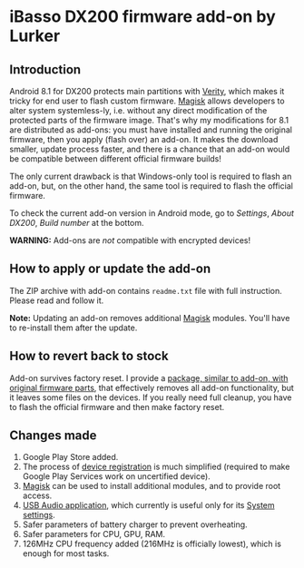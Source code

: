 # iBasso DX200 firmware add-on by Lurker

## Introduction
Android 8.1 for DX200 protects main partitions with [Verity](https://source.android.com/security/verifiedboot), which makes it tricky for end user to flash custom firmware. [Magisk](https://magiskmanager.com/) allows developers to alter system systemless-ly, i.e. without any direct modification of the protected parts of the firmware image. That's why my modifications for 8.1 are distributed as add-ons: you must have installed and running the original firmware, then you apply (flash over) an add-on. It makes the download smaller, update process faster, and there is a chance that an add-on would be compatible between different official firmware builds!

The only current drawback is that Windows-only tool is required to flash an add-on, but, on the other hand, the same tool is required to flash the official firmware.

To check the current add-on version in Android mode, go to _Settings_, _About DX200_, _Build number_ at the bottom.

**WARNING:** Add-ons are *not* compatible with encrypted devices!

## How to apply or update the add-on
The ZIP archive with add-on contains `readme.txt` file with full instruction. Please read and follow it.

**Note:** Updating an add-on removes additional [Magisk](https://magiskmanager.com/) modules. You'll have to re-install them after the update.

## How to revert back to stock
Add-on survives factory reset. I provide a [package, similar to add-on, with original firmware parts](https://github.com/Lurker00/DX200-Firmware-Add-on/releases/tag/v0.01.008stock), that effectively removes all add-on functionality, but it leaves some files on the devices. If you really need full cleanup, you have to flash the official firmware and then make factory reset.

## Changes made
1. Google Play Store added.
2. The process of [device registration](https://www.google.com/android/uncertified/) is much simplified (required to make Google Play Services work on uncertified device).
3. [Magisk](https://magiskmanager.com/) can be used to install additional modules, and to provide root access.
4. [USB Audio application](https://github.com/Lurker00/DX200-USB-Audio-Release/blob/master/README.md), which currently is useful only for its [System settings](https://github.com/Lurker00/DX200-USB-Audio-Release/blob/master/README.md#system-settings).
5. Safer parameters of battery charger to prevent overheating.
6. Safer parameters for CPU, GPU, RAM.
7. 126MHz CPU frequency added (216MHz is officially lowest), which is enough for most tasks.

